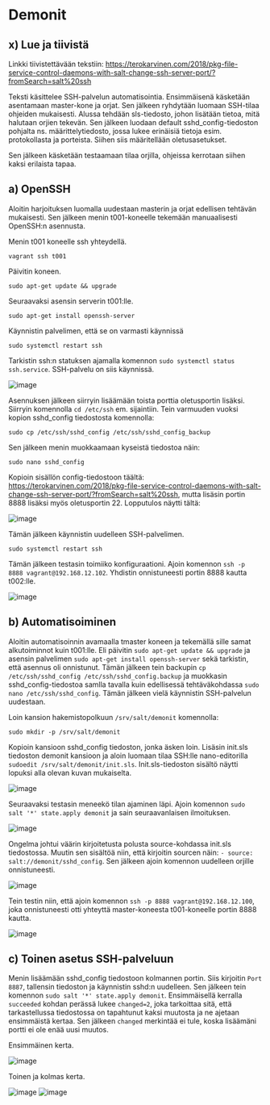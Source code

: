 # Demonit

## x) Lue ja tiivistä

Linkki tiivistettävään tekstiin: https://terokarvinen.com/2018/pkg-file-service-control-daemons-with-salt-change-ssh-server-port/?fromSearch=salt%20ssh 

Teksti käsittelee SSH-palvelun automatisointia. Ensimmäisenä käsketään asentamaan master-kone ja orjat. Sen jälkeen ryhdytään luomaan SSH-tilaa ohjeiden mukaisesti. Alussa tehdään sls-tiedosto, johon lisätään tietoa, mitä halutaan orjien tekevän. Sen jälkeen luodaan default sshd_config-tiedoston pohjalta ns. määrittelytiedosto, jossa lukee erinäisiä tietoja esim. protokollasta ja porteista. Siihen siis määritellään oletusasetukset.

Sen jälkeen käsketään testaamaan tilaa orjilla, ohjeissa kerrotaan siihen kaksi erilaista tapaa.

## a) OpenSSH

Aloitin harjoituksen luomalla uudestaan masterin ja orjat edellisen tehtävän mukaisesti. Sen jälkeen menin t001-koneelle tekemään manuaalisesti OpenSSH:n asennusta.

Menin t001 koneelle ssh yhteydellä.

    vagrant ssh t001

Päivitin koneen.

    sudo apt-get update && upgrade

Seuraavaksi asensin serverin t001:lle.

    sudo apt-get install openssh-server
    
Käynnistin palvelimen, että se on varmasti käynnissä

    sudo systemctl restart ssh

Tarkistin ssh:n statuksen ajamalla komennon `sudo systemctl status ssh.service`. SSH-palvelu on siis käynnissä.

<img width="auto" alt="image" src="https://user-images.githubusercontent.com/101214286/230623105-c6627b7b-ae0c-4544-8b2a-37091eb38c72.png">

Asennuksen jälkeen siirryin lisäämään toista porttia oletusportin lisäksi. Siirryin komennolla `cd /etc/ssh` em. sijaintiin. Tein varmuuden vuoksi kopion sshd_config tiedostosta komennolla:

    sudo cp /etc/ssh/sshd_config /etc/ssh/sshd_config_backup

Sen jälkeen menin muokkaamaan kyseistä tiedostoa näin:

    sudo nano sshd_config
    
Kopioin sisällön config-tiedostoon täältä: https://terokarvinen.com/2018/pkg-file-service-control-daemons-with-salt-change-ssh-server-port/?fromSearch=salt%20ssh, mutta lisäsin portin 8888 lisäksi myös oletusportin 22. Lopputulos näytti tältä:

<img width="auto" alt="image" src="https://user-images.githubusercontent.com/101214286/230871151-79a86626-22a5-428e-96a2-2b0502468dd6.png">

Tämän jälkeen käynnistin uudelleen SSH-palvelimen. 

    sudo systemctl restart ssh

Tämän jälkeen testasin toimiiko konfiguraationi. Ajoin komennon `ssh -p 8888 vagrant@192.168.12.102`. Yhdistin onnistuneesti portin 8888 kautta t002:lle.

<img width="auto" alt="image" src="https://user-images.githubusercontent.com/101214286/231007256-dcf5d866-8a0c-49a8-ad08-7e46777346aa.png">

## b) Automatisoiminen
  
Aloitin automatisoinnin avamaalla tmaster koneen ja tekemällä sille samat alkutoiminnot kuin t001:lle. Eli päivitin `sudo apt-get update && upgrade` ja asensin palvelimen `sudo apt-get install openssh-server` sekä tarkistin, että asennus oli onnistunut. Tämän jälkeen tein backupin `cp /etc/ssh/sshd_config /etc/ssh/sshd_config.backup` ja muokkasin sshd_config-tiedostoa samlla tavalla kuin edellisessä tehtäväkohdassa `sudo nano /etc/ssh/sshd_config`. Tämän jälkeen vielä käynnistin SSH-palvelun uudestaan.

Loin kansion hakemistopolkuun `/srv/salt/demonit` komennolla:

    sudo mkdir -p /srv/salt/demonit
    
Kopioin kansioon sshd_config tiedoston, jonka äsken loin. Lisäsin init.sls tiedoston demonit kansioon ja aloin luomaan tilaa SSH:lle nano-editorilla `sudoedit /srv/salt/demonit/init.sls`. Init.sls-tiedoston sisältö näytti lopuksi alla olevan kuvan mukaiselta.

<img width="auto" alt="image" src="https://user-images.githubusercontent.com/101214286/230994135-4ab35723-c557-4642-b284-6d6a452fc5c7.png">

Seuraavaksi testasin meneekö tilan ajaminen läpi. Ajoin komennon `sudo salt '*' state.apply demonit` ja sain seuraavanlaisen ilmoituksen.

<img width="auto" alt="image" src="https://user-images.githubusercontent.com/101214286/231000823-35bcf1d9-55d1-4294-b583-f52bfb32e855.png">

Ongelma johtui väärin kirjoitetusta polusta source-kohdassa init.sls tiedostossa. Muutin sen sisältöä niin, että kirjoitin sourcen näin: `- source: salt://demonit/sshd_config`. Sen jälkeen ajoin komennon uudelleen orjille onnistuneesti.

<img width="auto" alt="image" src="https://user-images.githubusercontent.com/101214286/231001499-83a3d53b-d128-45ed-b8ef-7e6121251ff5.png">

Tein testin niin, että ajoin komennon `ssh -p 8888 vagrant@192.168.12.100`, joka onnistuneesti otti yhteyttä master-koneesta t001-koneelle portin 8888 kautta.

<img width="auto" alt="image" src="https://user-images.githubusercontent.com/101214286/231006260-31306503-2912-4f8b-a84a-6a84684340dc.png">

## c) Toinen asetus SSH-palveluun

Menin lisäämään sshd_config tiedostoon kolmannen portin. Siis kirjoitin `Port 8887`, tallensin tiedoston ja käynnistin sshd:n uudelleen. Sen jälkeen tein komennon `sudo salt '*' state.apply demonit`. Ensimmäisellä kerralla `succeeded` kohdan perässä lukee `changed=2`, joka tarkoittaa sitä, että tarkastellussa tiedostossa on tapahtunut kaksi muutosta ja ne ajetaan ensimmäistä kertaa. Sen jälkeen `changed` merkintää ei tule, koska lisäämäni portti ei ole enää uusi muutos.

Ensimmäinen kerta.

<img width="auto" alt="image" src="https://user-images.githubusercontent.com/101214286/231010782-de034000-b542-47ac-86b8-3a9905c61c10.png">

Toinen ja kolmas kerta.

<img width="auto" alt="image" src="https://user-images.githubusercontent.com/101214286/231010965-453e99b2-2111-4f5b-b28b-bd3869a0ad21.png">
<img width="auto" alt="image" src="https://user-images.githubusercontent.com/101214286/231011026-1d78e701-a2f8-4113-b05b-36efa68c3c3f.png">
